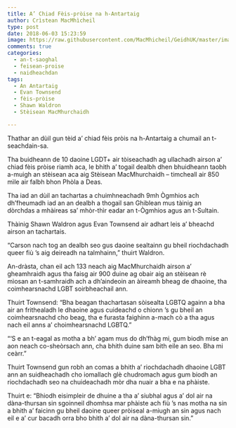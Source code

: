 ```yaml
---
title: A’ Chiad Fèis-pròise na h-Antartaig
author: Crìstean MacMhìcheil
type: post
date: 2018-06-03 15:23:59
image: https://raw.githubusercontent.com/MacMhicheil/GeidhUK/master/images/2018-06-03-a-chiad-feis-proise-na-h-antartaig.jpg
comments: true
categories:
  - an-t-saoghal
  - feisean-proise
  - naidheachdan
tags:
  - An Antartaig
  - Evan Townsend
  - fèis-pròise
  - Shawn Waldron
  - Stèisean MacMhurchaidh

---
```

Thathar an dùil gun tèid a&#8217; chiad fèis pròis na h-Antartaig a chumail an t-seachdain-sa.

<!--more-->

Tha buidheann de 10 daoine LGDT+ air tòiseachadh ag ullachadh airson a&#8217; chiad fèis pròise riamh aca, le bhith a&#8217; togail dealbh dhen bhuidheann taobh a-muigh an stèisean aca aig Stèisean MacMhurchaidh &#8211; timcheall air 850 mìle air falbh bhon Phòla a Deas.

Tha iad an dùil an tachartas a chuimhneachadh 9mh Ògmhios ach dh&#8217;fheumadh iad an an dealbh a thogail san Ghiblean mus tàinig an dòrchdas a mhàireas sa&#8217; mhòr-thìr eadar an t-Ògmhios agus an t-Sultain.

Thàinig Shawn Waldron agus Evan Townsend air adhart leis a&#8217; bheachd airson an tachartais.

&#8220;Carson nach tog an dealbh seo gus daoine sealtainn gu bheil riochdachadh queer fiù &#8217;s aig deireadh na talmhainn,&#8221; thuirt Waldron.

An-dràsta, chan eil ach 133 neach aig MacMhurchaidh airson a&#8217; gheamhraidh agus tha faisg air 900 duine ag obair aig an stèisean rè mìosan an t-samhraidh ach a dh&#8217;aindeoin an àireamh bheag de dhaoine, tha coimhearsnachd LGBT soirbheachail ann.

Thuirt Townsend: &#8220;Bha beagan thachartasan sòisealta LGBTQ againn a bha air an frithealadh le dhaoine agus cuideachd o chionn &#8217;s gu bheil an coimhearsnachd cho beag, tha e furasta faighinn a-mach cò a tha agus nach eil anns a&#8217; choimhearsnachd LGBTQ.&#8221;

&#8220;&#8216;S e an t-eagal as motha a bh&#8217; agam mus do dh&#8217;fhàg mi, gum biodh mise an aon neach co-sheòrsach ann, cha bhith duine sam bith eile an seo. Bha mi ceàrr.&#8221;

Thuirt Townsend gun robh an comas a bhith a&#8217; riochdachadh dhaoine LGBT ann an suidheachadh cho iomallach glè chudromach agus gum biodh an riochdachadh seo na chuideachadh mòr dha nuair a bha e na phàiste.

Thuirt e: &#8220;Bhiodh eisimpleir de dhuine a tha a&#8217; siubhal agus a&#8217; dol air na dàna-thursan sin sgoinneil dhomhsa mar phàiste ach fiù &#8217;s nas motha na sin a bhith a&#8217; faicinn gu bheil daoine queer pròiseal a-miugh an sin agus nach eil e a&#8217; cur bacadh orra bho bhith a&#8217; dol air na dàna-thursan sin.&#8221;
